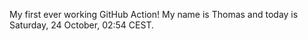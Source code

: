 My first ever working GitHub Action!
My name is Thomas and today is Saturday, 24 October, 02:54 CEST. 
